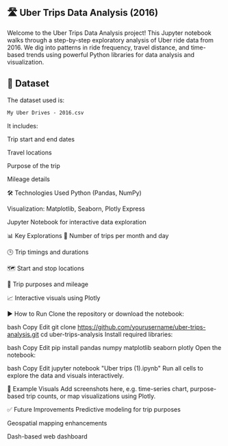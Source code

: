 ## 🛣️ Uber Trips Data Analysis (2016)
Welcome to the Uber Trips Data Analysis project! This Jupyter notebook walks through a step-by-step exploratory analysis of Uber ride data from 2016. We dig into patterns in ride frequency, travel distance, and time-based trends using powerful Python libraries for data analysis and visualization.

## 📁 Dataset
The dataset used is:
```markdown
My Uber Drives - 2016.csv
```
It includes:

Trip start and end dates

Travel locations

Purpose of the trip

Mileage details

🛠️ Technologies Used
Python (Pandas, NumPy)

Visualization: Matplotlib, Seaborn, Plotly Express

Jupyter Notebook for interactive data exploration

📊 Key Explorations
📌 Number of trips per month and day

🕒 Trip timings and durations

🗺️ Start and stop locations

🚗 Trip purposes and mileage

📈 Interactive visuals using Plotly

▶️ How to Run
Clone the repository or download the notebook:

bash
Copy
Edit
git clone https://github.com/yourusername/uber-trips-analysis.git
cd uber-trips-analysis
Install required libraries:

bash
Copy
Edit
pip install pandas numpy matplotlib seaborn plotly
Open the notebook:

bash
Copy
Edit
jupyter notebook "Uber trips (1).ipynb"
Run all cells to explore the data and visuals interactively.

📌 Example Visuals
Add screenshots here, e.g. time-series chart, purpose-based trip counts, or map visualizations using Plotly.

✅ Future Improvements
Predictive modeling for trip purposes

Geospatial mapping enhancements

Dash-based web dashboard

